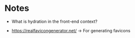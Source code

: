# Notes

- What is hydration in the front-end context?

- https://realfavicongenerator.net/ -> For generating favicons
